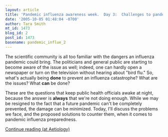 ```yaml
---
layout: article
title: 'Pandemic influenza awareness week.  Day 3:  Challenges to pandemic preparedness'
date: '2005-10-05 01:48:04 -0700'
author: Tara Smith
mt_id: 1473
blog_id: 2
post_id: 1473
basename: pandemic_influe_2
---
```

The scientific community is all too familiar with the dangers an influenza pandemic could bring. The politicians and general public are starting to become aware of the issue as well; indeed, one can hardly open a newspaper or turn on the television without hearing about "bird flu." So, what's actually being **done** to prevent an influenza catastrophe?  What are the issues?  What **can** be done?

These are the questions that keep public health officials awake at night, because the answer is **always** that we're not doing enough. While we may be resigned to the fact that a future pandemic can't be completely prevented, the damage can be minimized. Today, I'll discuss the problems we face, and the proposed solutions to counter them, when it comes to pandemic influenza preparedness. 

[Continue reading (at Aetiology)](http://aetiology.blogspot.com/2005/10/pandemic-influenza-awarene_112849483751746187.html)
